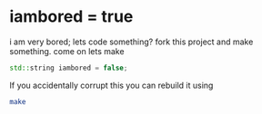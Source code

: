 # iambored = true

i am very bored; lets code something? fork this project and make something. come on lets make
```c++
std::string iambored = false;
```

If you accidentally corrupt this you can rebuild it using
```bash
make
```
